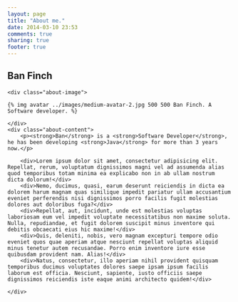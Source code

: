 ```yaml
---
layout: page
title: "About me."
date: 2014-03-10 23:53
comments: true
sharing: true
footer: true
---
```


Ban Finch
--------------------------------------

<div class="about-me">

	<div class="about-image">

	{% img avatar ../images/medium-avatar-2.jpg 500 500 Ban Finch. A Software developer. %}

	</div>
	<div class="about-content">
		<p><strong>Ban</strong> is a <strong>Software Developer</strong>, he has been developing <strong>Java</strong> for more than 3 years now.</p>

		<div>Lorem ipsum dolor sit amet, consectetur adipisicing elit. Repellat, rerum, voluptatum dignissimos magni vel ad assumenda alias quod temporibus totam minima ea explicabo non in ab ullam nostrum dicta dolorum!</div>
		<div>Nemo, ducimus, quasi, earum deserunt reiciendis in dicta ea dolorem harum magnam quas similique impedit pariatur ullam accusantium eveniet perferendis nisi dignissimos porro facilis fugit molestias dolores aut doloribus fuga?</div>
		<div>Repellat, aut, incidunt, unde est molestias voluptas laboriosam eum vel impedit voluptate necessitatibus non maxime soluta. Nulla, repudiandae, et fugit dolorem suscipit minus inventore qui debitis obcaecati eius hic maxime!</div>
		<div>Quis, deleniti, nobis, vero magnam excepturi tempore odio eveniet quos quae aperiam atque nesciunt repellat voluptas aliquid minus tenetur autem recusandae. Porro enim inventore iure esse quibusdam provident nam. Alias!</div>
		<div>Natus, consectetur, illo aperiam nihil provident quisquam temporibus ducimus voluptates dolores saepe ipsam ipsum facilis laborum est officia. Nesciunt, sapiente, iusto officiis saepe dignissimos reiciendis iste eaque animi architecto quidem!</div>

	</div>
</div>